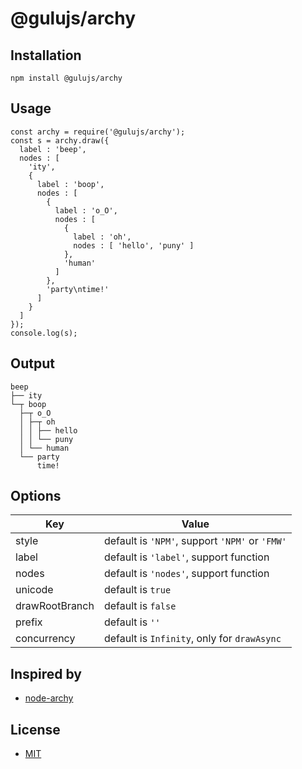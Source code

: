 # @gulujs/archy

## Installation

```
npm install @gulujs/archy
```

## Usage

```
const archy = require('@gulujs/archy');
const s = archy.draw({
  label : 'beep',
  nodes : [
    'ity',
    {
      label : 'boop',
      nodes : [
        {
          label : 'o_O',
          nodes : [
            {
              label : 'oh',
              nodes : [ 'hello', 'puny' ]
            },
            'human'
          ]
        },
        'party\ntime!'
      ]
    }
  ]
});
console.log(s);
```

## Output

```
beep
├── ity
└─┬ boop
  ├─┬ o_O
  │ ├─┬ oh
  │ │ ├── hello
  │ │ └── puny
  │ └── human
  └── party
      time!
```

## Options

| Key | Value |
| -- | -- |
| style | default is `'NPM'`, support `'NPM'` or `'FMW'` |
| label | default is `'label'`, support function |
| nodes | default is `'nodes'`, support function |
| unicode | default is `true` |
| drawRootBranch | default is `false` |
| prefix | default is `''` |
| concurrency | default is `Infinity`, only for `drawAsync` |

## Inspired by

- [node-archy](https://github.com/substack/node-archy)

## License

- [MIT](LICENSE)
